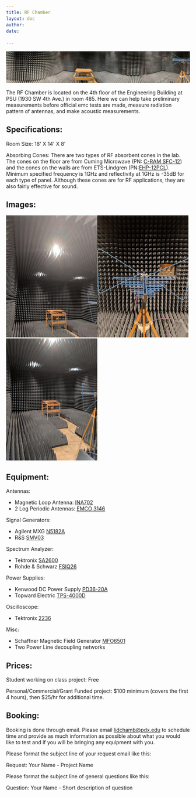 ```yaml
---
title: RF Chamber
layout: doc
author: 
date: 

---
```


![alt text](/images/RFpano.jpg)

The RF Chamber is located on the 4th floor of the Engineering Building at PSU (1930 SW 4th Ave.) in room 485. Here we can help take preliminary measurements before official emc tests are made, measure radiation pattern of antennas, and make acoustic measurements. 

## Specifications:
Room Size: 18' X 14' X 8' 

Absorbing Cones: There are two types of RF absorbent cones in the lab. The cones on the floor are from Cuming Microwave (PN: [C-RAM SFC-12](https://www.cumingmicrowave.com/pdf/390-Anechoic%20Chamber%20Mat'ls/390-1%20C-RAM%20SFC.pdf)) and the cones on the walls are from ETS-Lindgren (PN:[EHP-12PCL](http://www.ets-lindgren.com/pdf/absorber.pdf)). Minimum specified frequency is 1GHz and reflectivity at 1GHz is -35dB for each type of panel. Although these cones are for RF applications, they are also fairly effective for sound.

## Images:
<img src="/images/RF1.jpg" width="250px"><img src="/images/RF2.jpg" width="250px"><img src="/images/RF3.jpg" width="250px">

## Equipment:
Antennas:
* Magnetic Loop Antenna: [INA702](http://www.teseq.com/products/accessories/INA-701-702-703.php)
* 2 Log Periodic Antennas: [EMCO 3146](http://exodus.poly.edu/~kurt/manuals/manuals/Other/EMCO%203146%20Operation-Datasheet.pdf)

Signal Generators: 
* Agilent MXG [N5182A](http://cp.literature.agilent.com/litweb/pdf/N5180-90003.pdf)
* R&S [SMV03](https://www.rohde-schwarz.com/us/product/smv03-productstartpage_63493-7563.html)

Spectrum Analyzer:
* Tektronix [SA2600](http://www.tek.com/sites/tek.com/files/media/media/resources/37W_23237_5.pdf)
* Rohde & Schwarz [FSIQ26](https://cdn.rohde-schwarz.com/pws/dl_downloads/dl_common_library/dl_manuals/gb_1/f/fsiq/fsiq_02e.pdf)

Power Supplies:
* Kenwood DC Power Supply [PD36-20A](http://www.transcat.com/media/pdf/6522e-a.pdf)
* Topward Electric [TPS-4000D](http://www.topward.com/data/TPS-4000.pdf)

Oscilloscope:
* Tektronix [2236](http://exodus.poly.edu/~kurt/manuals/manuals/Tektronix/TEK%202236A%20Operation%20Only.pdf)

Misc:
* Schaffner Magnetic Field Generator [MFO6501](http://www.teseq.us/products/accessories/MFO-6501.php)
* Two Power Line decoupling networks


## Prices:
Student working on class project: Free

Personal/Commercial/Grant Funded project: $100 minimum (covers the first 4 hours), then $25/hr for additional time.

## Booking:
Booking is done through email. Please email lidchamb@pdx.edu to schedule time and provide as much information as possible about what you would like to test and if you will be bringing any equipment with you. 


Please format the subject line of your request email like this: 

Request: Your Name - Project Name

Please format the subject line of general questions like this: 

Question: Your Name - Short description of question




